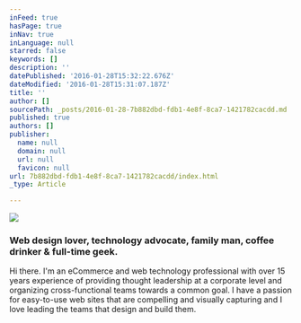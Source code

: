 ```yaml
---
inFeed: true
hasPage: true
inNav: true
inLanguage: null
starred: false
keywords: []
description: ''
datePublished: '2016-01-28T15:32:22.676Z'
dateModified: '2016-01-28T15:31:07.187Z'
title: ''
author: []
sourcePath: _posts/2016-01-28-7b882dbd-fdb1-4e8f-8ca7-1421782cacdd.md
published: true
authors: []
publisher:
  name: null
  domain: null
  url: null
  favicon: null
url: 7b882dbd-fdb1-4e8f-8ca7-1421782cacdd/index.html
_type: Article

---
```

![](https://the-grid-user-content.s3-us-west-2.amazonaws.com/9ea53528-596e-4606-8f76-c5169fefc4b1.jpg)

### Web design lover, technology advocate, family man, coffee drinker & full-time geek.

Hi there. I'm an eCommerce and web technology professional with over 15 years experience of providing thought leadership at a corporate level and organizing cross-functional teams towards a common goal. I have a passion for easy-to-use web sites that are compelling and visually capturing and I love leading the teams that design and build them.